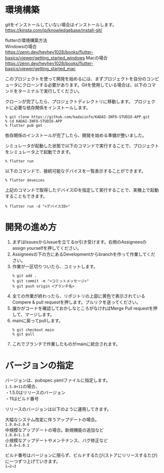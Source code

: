 # 環境構築
gitをインストールしていない場合はインストールします。<br>
https://kinsta.com/jp/knowledgebase/install-git/

flutterの環境構築方法<br>
Windowsの場合<br>
https://zenn.dev/heyhey1028/books/flutter-basics/viewer/getting_started_windows
Macの場合<br>
https://zenn.dev/heyhey1028/books/flutter-basics/viewer/getting_started_mac

このプロジェクトを使って開発を始めるには、まずプロジェクトを自分のコンピュータにクローンする必要があります。Gitを使用している場合は、以下のコマンドをターミナルで実行してください。

クローンが完了したら、プロジェクトディレクトリに移動します。
プロジェクトに必要な依存関係をインストールします。

```
% git clone https://github.com/kadaiinfo/KADAI-INFO-STUDIO-APP.git
% cd KADAI-INFO-STUDIO-APP
% flutter pub get
```
依存関係のインストールが完了したら、開発を始める準備が整いました。

シミュレータが起動した状態で以下のコマンドで実行することで、プロジェクトをシミュレータ上で起動できます。
```
% flutter run
```

以下のコマンドで、接続可能なデバイスを一覧表示することができます。
```
% flutter deveices
```

上記のコマンドで取得したデバイスIDを指定して実行することで、実機上で起動することもできます。
```
% flutter run -d "<デバイスID>"
```

# 開発の進め方
1. まずはIssuesからIssueを立てるor引き受けます。右側のAssigneesのassign yourselfを押してください。
2. Assigneesの下の方にあるDevelopmentからbranchを作って作業してください。
3. 作業が一区切りついたら、コミットします。
    ```
    % git add .
    % git commit -m "<コミットメッセージ>"
    % git push origin <ブランチ名>
    ```
4. 全ての作業が終わったら、リポジトリの上部に黄色で表示されているCompere & pull requestを押します。プルリクを送ってください。
5. 誰かがコードを確認しておかしなところがなければMerge Pull requestを押して、マージします。
6. mainに戻ってpullします。
    ```
    % git checkout main 
    % git pull 
    ```
7. これでブランチで作業したものがmainに統合されます。

# バージョンの指定
バージョンは、pubspec.yamlファイルに指定します。<br>
``1.5.0+11``の場合、<br>
・1.5.0はリリースのバージョン<br>
・11はビルド番号<br>

リリースのバージョンは以下のように運用してきます。

大幅なシステム改変に伴うアップデートの場合。<br>
```1.0.0→2.0.0```<br>
中規模なアップデートの場合。新規機能の追加など<br>
```1.0.0→1.1.0```<br>
小規模なアップデートやメンテナンス、バグ修正など<br>
```1.0.0→1.0.1```<br>

ビルド番号はバージョンに限らず、ビルドするたび(ストアにリリースするたび)に一つずつ上げていきます。<br>
```1→2→3```<br>






